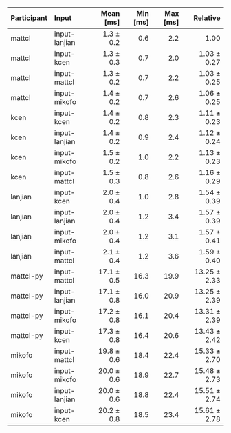 | Participant | Input | Mean [ms] | Min [ms] | Max [ms] | Relative |
|:---|:---|---:|---:|---:|---:|
| mattcl | input-lanjian | 1.3 ± 0.2 | 0.6 | 2.2 | 1.00 |
| mattcl | input-kcen | 1.3 ± 0.3 | 0.7 | 2.0 | 1.03 ± 0.27 |
| mattcl | input-mattcl | 1.3 ± 0.2 | 0.7 | 2.2 | 1.03 ± 0.25 |
| mattcl | input-mikofo | 1.4 ± 0.2 | 0.7 | 2.6 | 1.06 ± 0.25 |
| kcen | input-kcen | 1.4 ± 0.2 | 0.8 | 2.3 | 1.11 ± 0.23 |
| kcen | input-lanjian | 1.4 ± 0.2 | 0.9 | 2.4 | 1.12 ± 0.24 |
| kcen | input-mikofo | 1.5 ± 0.2 | 1.0 | 2.2 | 1.13 ± 0.23 |
| kcen | input-mattcl | 1.5 ± 0.3 | 0.8 | 2.6 | 1.16 ± 0.29 |
| lanjian | input-kcen | 2.0 ± 0.4 | 1.0 | 2.8 | 1.54 ± 0.39 |
| lanjian | input-lanjian | 2.0 ± 0.4 | 1.2 | 3.4 | 1.57 ± 0.39 |
| lanjian | input-mikofo | 2.0 ± 0.4 | 1.2 | 3.1 | 1.57 ± 0.41 |
| lanjian | input-mattcl | 2.1 ± 0.4 | 1.2 | 3.6 | 1.59 ± 0.40 |
| mattcl-py | input-mattcl | 17.1 ± 0.5 | 16.3 | 19.9 | 13.25 ± 2.33 |
| mattcl-py | input-lanjian | 17.1 ± 0.8 | 16.0 | 20.9 | 13.25 ± 2.39 |
| mattcl-py | input-mikofo | 17.2 ± 0.8 | 16.1 | 20.4 | 13.31 ± 2.39 |
| mattcl-py | input-kcen | 17.3 ± 0.8 | 16.4 | 20.6 | 13.43 ± 2.42 |
| mikofo | input-mattcl | 19.8 ± 0.6 | 18.4 | 22.4 | 15.33 ± 2.70 |
| mikofo | input-mikofo | 20.0 ± 0.6 | 18.9 | 22.7 | 15.48 ± 2.73 |
| mikofo | input-lanjian | 20.0 ± 0.6 | 18.8 | 22.4 | 15.51 ± 2.74 |
| mikofo | input-kcen | 20.2 ± 0.8 | 18.5 | 23.4 | 15.61 ± 2.78 |
